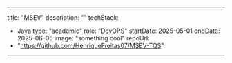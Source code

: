 
---
title: "MSEV"
description: ""
techStack:
  - Java 
type: "academic"
role: "DevOPS"
startDate: 2025-05-01
endDate: 2025-06-05
image: "something cool"
repoUrl: 
- "https://github.com/HenriqueFreitas07/MSEV-TQS"
---
